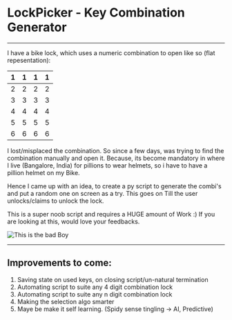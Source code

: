 # LockPicker - Key Combination Generator

------

I have a bike lock, which uses a numeric combination to open like so (flat repesentation):


|  1  |  1  |  1  |  1  |
| --- | --- | --- | --- |
|  2  |  2  |  2  |  2  |
|  3  |  3  |  3  |  3  |
|  4  |  4  |  4  |  4  |
|  5  |  5  |  5  |  5  |
|  6  |  6  |  6  |  6  |

I lost/misplaced the combination. So since a few days, was trying to find the combination manually and open it. Because, its become mandatory in where I live (Bangalore, India) for pillions to wear helmets, so i have to have a pillion helmet on my Bike.

Hence I came up with an idea, to create a py script to generate the combi's and put a random one on screen as a try. This goes on Till the user unlocks/claims to unlock the lock.

This is a super noob script and requires a HUGE amount of Work :)
If you are looking at this, would love your feedbacks.

![This is the bad Boy](https://raw.github.com/roopesh90/lockpicker/master/unrelated/lockpicker.jpeg)

---

## Improvements to come:

1. Saving state on used keys, on closing script/un-natural termination
2. Automating script to suite any 4 digit combination lock
3. Automating script to suite any n digit combination lock
4. Making the selection algo smarter
5. Maye be make it self learning. (Spidy sense tingling -> AI, Predictive)
